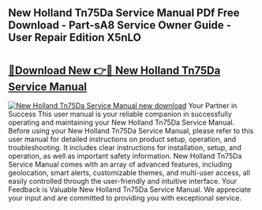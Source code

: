 ## New Holland Tn75Da Service Manual PDf Free Download - Part-sA8 Service Owner Guide - User Repair Edition X5nLO

# <h2><a href="http://bc89962.oget.top/?id=New+Holland+Tn75Da+Service+Manual">🔗Download New 👉🔴 New Holland Tn75Da Service Manual</a></h2>

[![New Holland Tn75Da Service Manual new download](https://i.imgur.com/5g1atiW.png)](http://bc89962.oget.top/?id=New+Holland+Tn75Da+Service+Manual)
Your Partner in Success This user manual is your reliable companion in successfully operating and maintaining your New Holland Tn75Da Service Manual. Before using your New Holland Tn75Da Service Manual, please refer to this user manual for detailed instructions on product setup, operation, and troubleshooting. It includes clear instructions for installation, setup, and operation, as well as important safety information. New Holland Tn75Da Service Manual comes with an array of advanced features, including geolocation, smart alerts, customizable themes, and multi-user access, all easily controlled through the user-friendly and intuitive interface. Your Feedback is Valuable New Holland Tn75Da Service Manual. We appreciate your input and are committed to providing you with exceptional service.
